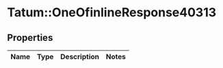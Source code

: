 # Tatum::OneOfinlineResponse40313

## Properties
Name | Type | Description | Notes
------------ | ------------- | ------------- | -------------

